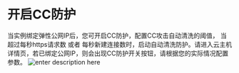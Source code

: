 # 开启CC防护
当实例绑定弹性公网IP后，您可开启CC防护，配置CC攻击自动清洗的阈值， 当超过每秒https请求数 或者 每秒新建连接数时，启动自动清洗防护。请进入云主机详情页，若已绑定公网IP，则会出现CC防护开关按钮，请根据您的实际情况配置参数。
![enter description here][1]


  [1]: ./images/Operation-Guide-Security-turnon1.png "Operation-Guide-Security-turnon1.png"